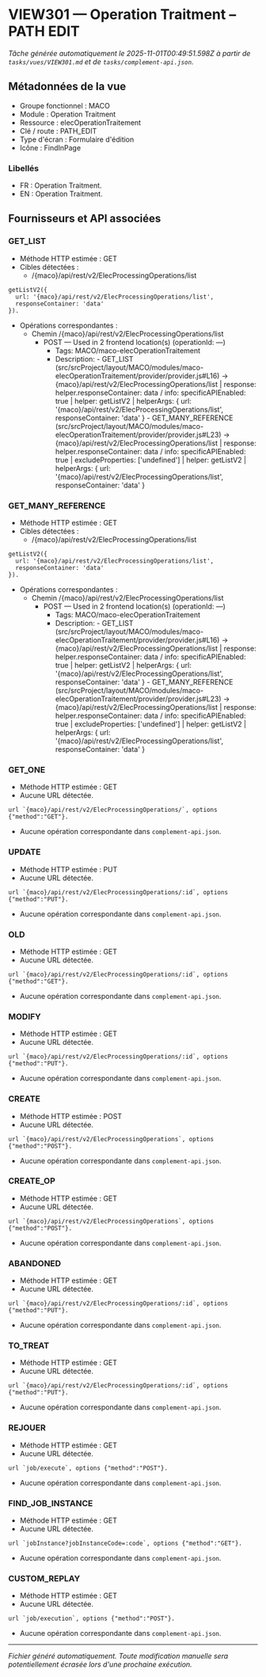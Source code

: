 # VIEW301 — Operation Traitment – PATH EDIT

_Tâche générée automatiquement le 2025-11-01T00:49:51.598Z à partir de `tasks/vues/VIEW301.md` et de `tasks/complement-api.json`._

## Métadonnées de la vue

- Groupe fonctionnel : MACO
- Module : Operation Traitment
- Ressource : elecOperationTraitement
- Clé / route : PATH_EDIT
- Type d'écran : Formulaire d'édition
- Icône : FindInPage

### Libellés
- FR : Operation Traitment.
- EN : Operation Traitment.

## Fournisseurs et API associées

### GET_LIST

- Méthode HTTP estimée : GET
- Cibles détectées :
  - /{maco}/api/rest/v2/ElecProcessingOperations/list

```text
getListV2({
  url: '{maco}/api/rest/v2/ElecProcessingOperations/list',
  responseContainer: 'data'
}).
```

- Opérations correspondantes :
  - Chemin /{maco}/api/rest/v2/ElecProcessingOperations/list
    - POST — Used in 2 frontend location(s) (operationId: —)
      - Tags: MACO/maco-elecOperationTraitement
      - Description: - GET_LIST (src/srcProject/layout/MACO/modules/maco-elecOperationTraitement/provider/provider.js#L16) -> {maco}/api/rest/v2/ElecProcessingOperations/list | response: helper.responseContainer: data / info: specificAPIEnabled: true | helper: getListV2 | helperArgs: { url: '{maco}/api/rest/v2/ElecProcessingOperations/list', responseContainer: 'data' } - GET_MANY_REFERENCE (src/srcProject/layout/MACO/modules/maco-elecOperationTraitement/provider/provider.js#L23) -> {maco}/api/rest/v2/ElecProcessingOperations/list | response: helper.responseContainer: data / info: specificAPIEnabled: true | excludeProperties: ['undefined'] | helper: getListV2 | helperArgs: { url: '{maco}/api/rest/v2/ElecProcessingOperations/list', responseContainer: 'data' }

### GET_MANY_REFERENCE

- Méthode HTTP estimée : GET
- Cibles détectées :
  - /{maco}/api/rest/v2/ElecProcessingOperations/list

```text
getListV2({
  url: '{maco}/api/rest/v2/ElecProcessingOperations/list',
  responseContainer: 'data'
}).
```

- Opérations correspondantes :
  - Chemin /{maco}/api/rest/v2/ElecProcessingOperations/list
    - POST — Used in 2 frontend location(s) (operationId: —)
      - Tags: MACO/maco-elecOperationTraitement
      - Description: - GET_LIST (src/srcProject/layout/MACO/modules/maco-elecOperationTraitement/provider/provider.js#L16) -> {maco}/api/rest/v2/ElecProcessingOperations/list | response: helper.responseContainer: data / info: specificAPIEnabled: true | helper: getListV2 | helperArgs: { url: '{maco}/api/rest/v2/ElecProcessingOperations/list', responseContainer: 'data' } - GET_MANY_REFERENCE (src/srcProject/layout/MACO/modules/maco-elecOperationTraitement/provider/provider.js#L23) -> {maco}/api/rest/v2/ElecProcessingOperations/list | response: helper.responseContainer: data / info: specificAPIEnabled: true | excludeProperties: ['undefined'] | helper: getListV2 | helperArgs: { url: '{maco}/api/rest/v2/ElecProcessingOperations/list', responseContainer: 'data' }

### GET_ONE

- Méthode HTTP estimée : GET
- Aucune URL détectée.

```text
url `{maco}/api/rest/v2/ElecProcessingOperations/`, options {"method":"GET"}.
```

- Aucune opération correspondante dans `complement-api.json`.

### UPDATE

- Méthode HTTP estimée : PUT
- Aucune URL détectée.

```text
url `{maco}/api/rest/v2/ElecProcessingOperations/:id`, options {"method":"PUT"}.
```

- Aucune opération correspondante dans `complement-api.json`.

### OLD

- Méthode HTTP estimée : GET
- Aucune URL détectée.

```text
url `{maco}/api/rest/v2/ElecProcessingOperations/:id`, options {"method":"GET"}.
```

- Aucune opération correspondante dans `complement-api.json`.

### MODIFY

- Méthode HTTP estimée : GET
- Aucune URL détectée.

```text
url `{maco}/api/rest/v2/ElecProcessingOperations/:id`, options {"method":"PUT"}.
```

- Aucune opération correspondante dans `complement-api.json`.

### CREATE

- Méthode HTTP estimée : POST
- Aucune URL détectée.

```text
url `{maco}/api/rest/v2/ElecProcessingOperations`, options {"method":"POST"}.
```

- Aucune opération correspondante dans `complement-api.json`.

### CREATE_OP

- Méthode HTTP estimée : GET
- Aucune URL détectée.

```text
url `{maco}/api/rest/v2/ElecProcessingOperations`, options {"method":"POST"}.
```

- Aucune opération correspondante dans `complement-api.json`.

### ABANDONED

- Méthode HTTP estimée : GET
- Aucune URL détectée.

```text
url `{maco}/api/rest/v2/ElecProcessingOperations/:id`, options {"method":"PUT"}.
```

- Aucune opération correspondante dans `complement-api.json`.

### TO_TREAT

- Méthode HTTP estimée : GET
- Aucune URL détectée.

```text
url `{maco}/api/rest/v2/ElecProcessingOperations/:id`, options {"method":"PUT"}.
```

- Aucune opération correspondante dans `complement-api.json`.

### REJOUER

- Méthode HTTP estimée : GET
- Aucune URL détectée.

```text
url `job/execute`, options {"method":"POST"}.
```

- Aucune opération correspondante dans `complement-api.json`.

### FIND_JOB_INSTANCE

- Méthode HTTP estimée : GET
- Aucune URL détectée.

```text
url `jobInstance?jobInstanceCode=:code`, options {"method":"GET"}.
```

- Aucune opération correspondante dans `complement-api.json`.

### CUSTOM_REPLAY

- Méthode HTTP estimée : GET
- Aucune URL détectée.

```text
url `job/execution`, options {"method":"POST"}.
```

- Aucune opération correspondante dans `complement-api.json`.

---

_Fichier généré automatiquement. Toute modification manuelle sera potentiellement écrasée lors d'une prochaine exécution._
